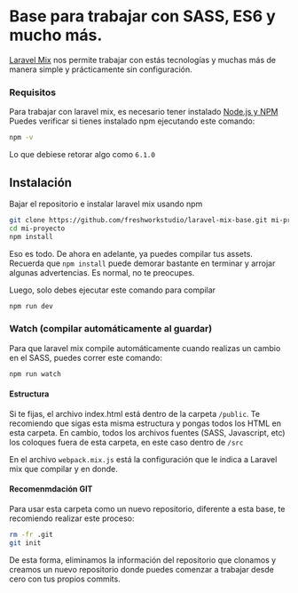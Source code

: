 # Base para trabajar con SASS, ES6 y mucho más. 
[Laravel Mix](https://github.com/JeffreyWay/laravel-mix) nos permite trabajar con estás tecnologías y muchas más de manera simple y prácticamente sin configuración.

### Requisitos
Para trabajar con laravel mix, es necesario tener instalado [Node.js y NPM](https://nodejs.org/en/)
Puedes verificar si tienes instalado npm ejecutando este comando: 
```bash
npm -v
```
Lo que debiese retorar algo como `6.1.0`

## Instalación
Bajar el repositorio e instalar laravel mix usando npm 
```bash
git clone https://github.com/freshworkstudio/laravel-mix-base.git mi-proyecto
cd mi-proyecto
npm install
```
Eso es todo. De ahora en adelante, ya puedes compilar tus assets. 
Recuerda que `npm install` puede demorar bastante en terminar y arrojar algunas advertencias. Es normal, no te preocupes.

Luego, solo debes ejecutar este comando para compilar
```bash
npm run dev
```

### Watch (compilar automáticamente al guardar)
Para que laravel mix compile automáticamente cuando realizas un cambio en el SASS, puedes correr este comando: 
```bash
npm run watch
```

#### Estructura
Si te fijas, el archivo index.html está dentro de la carpeta `/public`. Te recomiendo que sigas esta misma estructura y pongas todos los HTML en esta carpeta. En cambio, todos los archivos fuentes (SASS, Javascript, etc) los coloques fuera de esta carpeta, en este caso dentro de `/src`

En el archivo `webpack.mix.js` está la configuración que le indica a Laravel mix que compilar y en donde. 

#### Recomenmdación GIT
Para usar esta carpeta como un nuevo repositorio, diferente a esta base, te recomiendo realizar este proceso: 
```bash
rm -fr .git
git init
```
De esta forma, eliminamos la información del repositorio que clonamos y creamos un nuevo repositorio donde puedes comenzar a trabajar desde cero con tus propios commits. 




